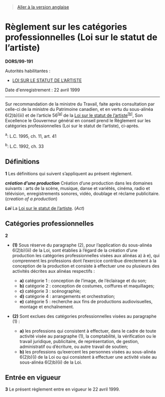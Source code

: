 > [Aller à la version anglaise](/en/Regulations/Statutory%20Orders%20and%20Regulations/99/191.md)

# Règlement sur les catégories professionnelles (Loi sur le statut de l’artiste)

**DORS/99-191**

Autorités habilitantes : 
- [LOI SUR LE STATUT DE L’ARTISTE](/fr/Lois/Lois%20du%20Canada/1992/ch.%2033.md)

Date d'enregistrement : 22 avril 1999

----------

Sur recommandation de la ministre du Travail, faite après consultation par celle-ci de la ministre du Patrimoine canadien, et en vertu du sous-alinéa 6(2)b)(iii) et de l’article 56<sup><a href='#nbp_SOR-99-191_f_hq_5563'>[a]</a></sup> de la [Loi sur le statut de l’artiste](/fr/Lois/Lois%20du%20Canada/1992/ch.%2033.md)<sup><a href='#nbp_SOR-99-191_f_hq_5564'>[b]</a></sup>, Son Excellence le Gouverneur général en conseil prend le Règlement sur les catégories professionnelles (Loi sur le statut de l’artiste), ci-après.

<a name='nbp_SOR-99-191_f_hq_5563'><sup>a</sup></a>: L.C. 1995, ch. 11, art. 41<br />

<a name='nbp_SOR-99-191_f_hq_5564'><sup>b</sup></a>: L.C. 1992, ch. 33<br />




## Définitions


**1** Les définitions qui suivent s’appliquent au présent règlement.

***création d’une production*** Création d’une production dans les domaines suivants : arts de la scène, musique, danse et variétés, cinéma, radio et télévision, enregistrements sonores, vidéo, doublage et réclame publicitaire. (*creation of a production*)

***Loi*** La [Loi sur le statut de l’artiste](/fr/Lois/Lois%20du%20Canada/1992/ch.%2033.md). (*Act*)




## Catégories professionnelles


**2** 

- **(1)** Sous réserve du paragraphe (2), pour l’application du sous-alinéa 6(2)b)(iii) de la Loi, sont établies à l’égard de la création d’une production les catégories professionnelles visées aux alinéas a) à e), qui comprennent les professions dont l’exercice contribue directement à la conception de la production et consiste à effectuer une ou plusieurs des activités décrites aux alinéas respectifs :
	- **a)** catégorie 1 : conception de l’image, de l’éclairage et du son;
	- **b)** catégorie 2 : conception de costumes, coiffures et maquillages;
	- **c)** catégorie 3 : scénographie;
	- **d)** catégorie 4 : arrangements et orchestration;
	- **e)** catégorie 5 : recherche aux fins de productions audiovisuelles, montage et enchaînement.

- **(2)** Sont exclues des catégories professionnelles visées au paragraphe (1) :
	- **a)** les professions qui consistent à effectuer, dans le cadre de toute activité visée au paragraphe (1), la comptabilité, la vérification ou le travail juridique, publicitaire, de représentation, de gestion, administratif ou d’écriture, ou autre travail de soutien;
	- **b)** les professions qu’exercent les personnes visées au sous-alinéa 6(2)b)(i) de la Loi ou qui consistent à effectuer une activité visée au sous-alinéa 6(2)b)(ii) de la Loi.




## Entrée en vigueur


**3** Le présent règlement entre en vigueur le 22 avril 1999.


